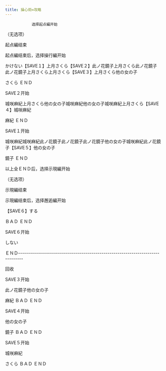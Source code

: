 ```yaml
---
title: 操心術∞攻略
---
```


                选择起点編开始

（无选项）

起点編结束

起点編结束后，选择操行編开始

かけない【SAVE１】上月さくら【SAVE２】此ノ花鏡子上月さくら此ノ花鏡子此ノ花鏡子上月さくら上月さくら【SAVE３】上月さくら他の女の子

さくら ＥＮＤ

SAVE２开始

城咲麻紀上月さくら他の女の子城咲麻紀他の女の子城咲麻紀上月さくら【SAVE４】城咲麻紀

麻紀 ＥＮＤ

SAVE１开始

城咲麻紀城咲麻紀此ノ花鏡子此ノ花鏡子此ノ花鏡子他の女の子城咲麻紀此ノ花鏡子【SAVE５】他の女の子

鏡子 ＥＮＤ

以上全ＥＮＤ后，选择示現編开始

（无选项）

示現編结束

示現編结束后，选择邂逅編开始

【SAVE６】する

ＢＡＤ ＥＮＤ

SAVE６开始

しない

ＥＮＤ--------------------------------------------------------------------------------

回收

SAVE３开始

此ノ花鏡子他の女の子

麻紀 ＢＡＤ ＥＮＤ

SAVE４开始

他の女の子

鏡子 ＢＡＤ ＥＮＤ

SAVE５开始

城咲麻紀

さくら ＢＡＤ ＥＮＤ
              
